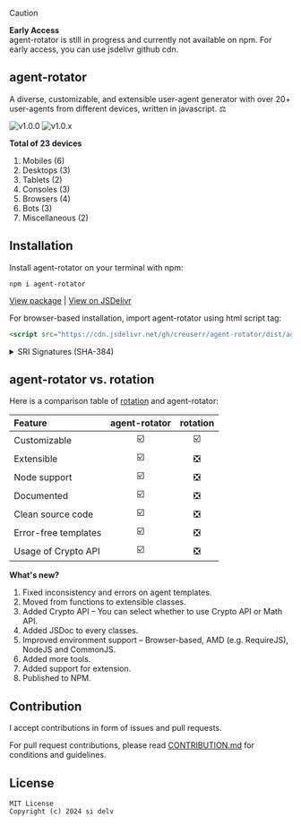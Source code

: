 > [!CAUTION]
> **Early Access** <br>
> agent-rotator is still in progress and currently not available on npm. For early access, you can use jsdelivr github cdn.

## agent-rotator
A diverse, customizable, and extensible user-agent generator with over 20+ user-agents from different devices, written in javascript. :balance_scale:

![v1.0.0](https://img.shields.io/badge/package-v1.0.0-coral?logo=npm&logoColor=white)
![v1.0.x](https://img.shields.io/badge/Version-v1.0.x-blue)

**Total of 23 devices**
1. Mobiles (6)
2. Desktops (3)
3. Tablets (2)
4. Consoles (3)
5. Browsers (4)
6. Bots (3)
7. Miscellaneous (2)

## Installation

Install agent-rotator on your terminal with npm:

```
npm i agent-rotator
```

[View package](https://npmjs.com/agent-rotator) &vert; [View on JSDelivr](https://www.jsdelivr.com/package/npm/agent-rotator)

For browser-based installation, import agent-rotator using html script tag:

```html
<script src="https://cdn.jsdelivr.net/gh/creuserr/agent-rotator/dist/agent-rotator.min.js" integrity="sha384-AGeCYy4n/KPnE+hqfXxHOlUG5Yg3CD/e7XCgoqqw6EJXdGwGuKHrGBfd4Yctx6pi" crossorigin="anonymous"></script>
```

<details>
<summary>SRI Signatures (SHA-384)</summary><br>

Minified (v1.0.0)
```yaml
integrity: sha384-AGeCYy4n/KPnE+hqfXxHOlUG5Yg3CD/e7XCgoqqw6EJXdGwGuKHrGBfd4Yctx6pi
cross-origin: anonymous
```

Original (v1.0.0)
```yaml
integrity: sha384-kXwFioL2VwxOSIASZtvtwph5C/e2Fm5b224pCZHgQq5JHveEeQGQjvJ3Zmh7TaFE
cross-origin: anonymous
```
```html
<script src="https://cdn.jsdelivr.net/gh/creuserr/agent-rotator/dist/agent-rotator.js" integrity="sha384-kXwFioL2VwxOSIASZtvtwph5C/e2Fm5b224pCZHgQq5JHveEeQGQjvJ3Zmh7TaFE" crossorigin="anonymous"></script>
```

</details>

## agent-rotator vs. rotation

Here is a comparison table of [rotation](https://github.com/creuserr/rotation) and agent-rotator:

| Feature | agent-rotator | rotation |
|:------|:-----:|:-----:|
| Customizable | :ballot_box_with_check: | :ballot_box_with_check: |
| Extensible | :ballot_box_with_check: | :negative_squared_cross_mark: |
| Node support | :ballot_box_with_check: | :negative_squared_cross_mark: |
| Documented | :ballot_box_with_check: | :negative_squared_cross_mark: |
| Clean source code | :ballot_box_with_check: | :negative_squared_cross_mark: |
| Error-free templates | :ballot_box_with_check: | :negative_squared_cross_mark: |
| Usage of Crypto API | :ballot_box_with_check: | :negative_squared_cross_mark: |

**What's new?**

1. Fixed inconsistency and errors on agent templates.
2. Moved from functions to extensible classes.
3. Added Crypto API &ndash; You can select whether to use Crypto API or Math API.
4. Added JSDoc to every classes.
5. Improved environment support &ndash; Browser-based, AMD (e.g. RequireJS), NodeJS and CommonJS.
6. Added more tools.
7. Added support for extension.
8. Published to NPM.

## Contribution
I accept contributions in form of issues and pull requests.

For pull request contributions, please read [CONTRIBUTION.md](CONTRIBUTION.md) for conditions and guidelines.

## License

```
MIT License
Copyright (c) 2024 si delv
```

